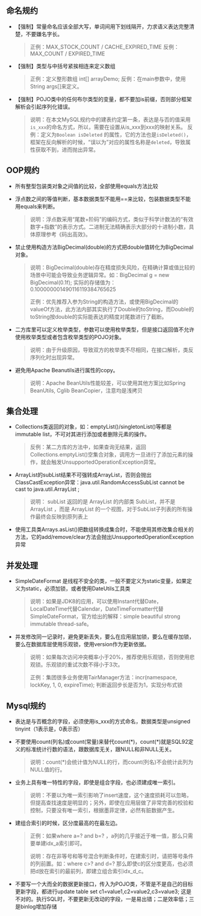 ## 命名规约

- 【强制】常量命名应该全部大写，单词间用下划线隔开，力求语义表达完整清楚，不要嫌名字长。

  > 正例：MAX_STOCK_COUNT / CACHE_EXPIRED_TIME
  > 反例：MAX_COUNT / EXPIRED_TIME

- 【强制】类型与中括号紧挨相连来定义数组

  > 正例：定义整形数组 int[] arrayDemo;
  > 反例：在main参数中，使用String args[]来定义。

- 【强制】POJO类中的任何布尔类型的变量，都不要加is前缀，否则部分框架解析会引起序列化错误。

  > 说明：在本文MySQL规约中的建表约定第一条，表达是与否的值采用`is_xxx`的命名方式，所以，需要在<resultMap>设置从is_xxx到xxx的映射关系。
  > 反例：定义为`Boolean isDeleted` 的属性，它的方法也是`isDeleted()`，框架在反向解析的时候，“误以为”对应的属性名称是`deleted`，导致属性获取不到，进而抛出异常。

## OOP规约

- 所有整型包装类对象之间值的比较，全部使用equals方法比较

- 浮点数之间的等值判断，基本数据类型不能用==来比较，包装数据类型不能用equals来判断。

  > 说明：浮点数采用“尾数+阶码”的编码方式，类似于科学计数法的“有效数字+指数”的表示方式。二进制无法精确表示大部分的十进制小数，具体原理参考《码出高效》。

- 禁止使用构造方法BigDecimal(double)的方式把double值转化为BigDecimal对象。

  > 说明：BigDecimal(double)存在精度损失风险，在精确计算或值比较的场景中可能会导致业务逻辑异常。如：BigDecimal g = new BigDecimal(0.1f); 实际的存储值为：0.100000001490116119384765625
  >
  > 正例：优先推荐入参为String的构造方法，或使用BigDecimal的valueOf方法，此方法内部其实执行了Double的toString，而Double的toString按double的实际能表达的精度对尾数进行了截断。

- 二方库里可以定义枚举类型，参数可以使用枚举类型，但是接口返回值不允许使用枚举类型或者包含枚举类型的POJO对象。

  > 说明：由于升级原因，导致双方的枚举类不尽相同，在接口解析，类反序列化时出现异常。

- 避免用Apache Beanutils进行属性的copy。

  > 说明：Apache BeanUtils性能较差，可以使用其他方案比如Spring BeanUtils, Cglib BeanCopier，注意均是浅拷贝

## 集合处理

- Collections类返回的对象，如：emptyList()/singletonList()等都是immutable list，不可对其进行添加或者删除元素的操作。

  > 反例：某二方库的方法中，如果查询无结果，返回Collections.emptyList()空集合对象，调用方一旦进行了添加元素的操作，就会触发UnsupportedOperationException异常。

- ArrayList的subList结果不可强转成ArrayList，否则会抛出ClassCastException异常：java.util.RandomAccessSubList cannot be cast to java.util.ArrayList ;

  > 说明： subList 返回的是 ArrayList 的内部类 SubList，并不是 ArrayList ，而是 ArrayList 的一个视图，对于SubList子列表的所有操作最终会反映到原列表上

- 使用工具类Arrays.asList()把数组转换成集合时，不能使用其修改集合相关的方法，它的add/remove/clear方法会抛出UnsupportedOperationException异常

## 并发处理

- SimpleDateFormat 是线程不安全的类，一般不要定义为static变量，如果定义为static，必须加锁，或者使用DateUtils工具类

  > 说明：如果是JDK8的应用，可以使用Instant代替Date，LocalDateTime代替Calendar，DateTimeFormatter代替SimpleDateFormat，官方给出的解释：simple beautiful strong immutable thread-safe。

- 并发修改同一记录时，避免更新丢失，要么在应用层加锁，要么在缓存加锁，要么在数据库层使用乐观锁，使用version作为更新依据。

  > 说明：如果每次访问冲突概率小于20%，推荐使用乐观锁，否则使用悲观锁。乐观锁的重试次数不得小于3次。
  >
  > 正例：集团很多业务使用TairManager方法：incr(namespace, lockKey, 1, 0, expireTime); 判断返回步长是否为1，实现分布式锁

## Mysql规约

- 表达是与否概念的字段，必须使用is_xxx的方式命名，数据类型是unsigned tinyint（1表示是，0表示否）

- 不要使用count(列名)或count(常量)来替代count(\*)，count(\*)就是SQL92定义的标准统计行数的语法，跟数据库无关，跟NULL和非NULL无关。

  > 说明：count(*)会统计值为NULL的行，而count(列名)不会统计此列为NULL值的行。

- 业务上具有唯一特性的字段，即使是组合字段，也必须建成唯一索引。

  > 说明：不要以为唯一索引影响了insert速度，这个速度损耗可以忽略，但提高查找速度是明显的；另外，即使在应用层做了非常完善的校验和控制，只要没有唯一索引，根据墨菲定律，必然有脏数据产生。

- 建组合索引的时候，区分度最高的在最左边。

  > 正例：如果where a=? and b=? ，a列的几乎接近于唯一值，那么只需要单建idx_a索引即可。
  >
  > 说明：存在非等号和等号混合判断条件时，在建索引时，请把等号条件的列前置。如：where c>? and d=? 那么即使c的区分度更高，也必须把d放在索引的最前列，即建立组合索引idx_d_c。

- 不要写一个大而全的数据更新接口，传入为POJO类，不管是不是自己的目标更新字段，都进行update table set c1=value1,c2=value2,c3=value3; 这是不对的。执行SQL时，不要更新无改动的字段，一是易出错；二是效率低；三是binlog增加存储